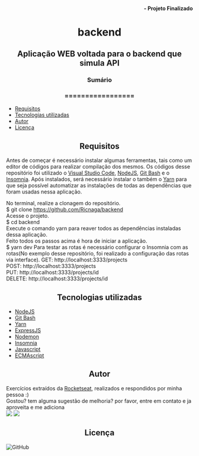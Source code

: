 #### <div align="right">- Projeto Finalizado <div>
# <div align="center">backend<div>
## <div align="center">Aplicação WEB voltada para o backend que simula API<div>
### <div align="center">Sumário <div>
### <div align="center">================= <div>
<!--ts-->
   - [Requisitos](#Requisitos)
   - [Tecnologias utilizadas](#tecnologias-utilizadas)
   - [Autor](#autor)
   - [Licença](#Licença)
<!--te-->
## <div align="center">Requisitos<div>
Antes de começar é necessário instalar algumas ferramentas, tais como um editor de códigos para realizar compilação dos mesmos. Os códigos desse repositório foi utilizado o [Visual Studio Code](https://code.visualstudio.com/), [NodeJS](https://nodejs.org/en/), [Git Bash](https://gitforwindows.org/) e o [Insomnia](https://insomnia.rest/download/). Após instalados, será necessário instalar o também o [Yarn](https://yarnpkg.com/) para que seja possível automatizar as instalações de todas as dependências que foram usadas nessa aplicação.

No terminal, realize a clonagem do repositório.\
$ git clone <https://github.com/Ricnaga/backend> \
Acesse o projeto.\
$ cd backend \
Execute o comando yarn para reaver todos as dependências instaladas dessa aplicação.\
Feito todos os passos acima é hora de iniciar a aplicação.\
$ yarn dev
Para testar as rotas é necessário configurar o Insomnia com as rotas(No exemplo desse repositório, foi realizado a configuração das rotas via interface).
GET: http://localhost:3333/projects \
POST: http://localhost:3333/projects \
PUT: http://localhost:3333/projects/id \
DELETE: http://localhost:3333/projects/id


## <div align="center">Tecnologias utilizadas<div>
- [NodeJS](https://nodejs.org/en/) 
- [Git Bash](https://gitforwindows.org/)
- [Yarn](https://yarnpkg.com/getting-started/install)
- [ExpressJS](https://expressjs.com/pt-br/starter/installing.html)
- [Nodemon](https://nodemon.io/)
- [Insomnia](https://insomnia.rest/download/)
- [Javascript](https://developer.mozilla.org/pt-BR/docs/Web/JavaScript)
- [ECMAscript](https://www.ecma-international.org/publications/standards/Standard.htm)

## <div align="center">Autor<div>
Exercícios extraídos da [Rocketseat](https://rocketseat.com.br/), realizados e respondidos por minha pessoa :) \
Gostou? tem alguma sugestão de melhoria? por favor, entre em contato e ja aproveita e me adiciona \
<a href="https://www.linkedin.com/in/ricardo-nagatomy-56553254"><img src="https://img.shields.io/badge/-RicardoNaga-blue?style=flat-square&logo=Linkedin&logoColor=white"></a>
<a href="https://app.rocketseat.com.br/me/ricardo-nagatomy-08130"><img src="https://img.shields.io/badge/-Rocketseat-000?style=flat-square&logo=&logoColor=white"></a>

## <div align="center">Licença<div>

![GitHub](https://img.shields.io/github/license/Ricnaga/backend)